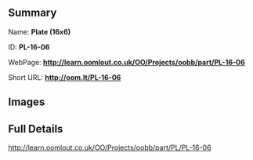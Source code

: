 

## Summary
 
Name: __Plate (16x6)__

ID: __PL-16-06__

WebPage: __http://learn.oomlout.co.uk/OO/Projects/oobb/part/PL-16-06__

Short URL: __http://oom.lt/PL-16-06__


## Images




## Full Details

 http://learn.oomlout.co.uk/OO/Projects/oobb/part/PL/PL-16-06

